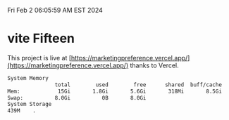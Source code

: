 Fri Feb  2 06:05:59 AM EST 2024

# vite Fifteen


This project is live at [https://marketingpreference.vercel.app/](https://marketingpreference.vercel.app/) thanks to Vercel.

```bash
System Memory
               total        used        free      shared  buff/cache   available
Mem:            15Gi       1.8Gi       5.6Gi       318Mi       8.5Gi        13Gi
Swap:          8.0Gi          0B       8.0Gi
System Storage
439M	.
```
